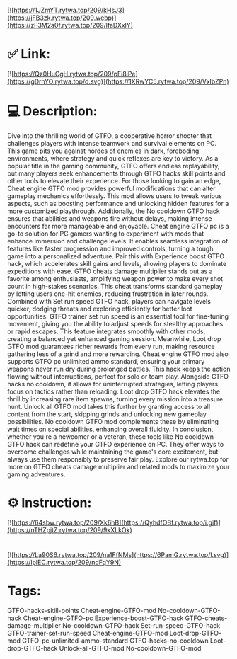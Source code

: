 [![https://1JZmYT.rytwa.top/209/kHsJ3](https://jFB3zk.rytwa.top/209.webp)](https://zF3M2a0f.rytwa.top/209/lfaDXxlY)
# ✅ Link:
[![https://Qz0HuCgH.rytwa.top/209/pFi8iPe](https://gDrhYO.rytwa.top/d.svg)](https://1XRwYC5.rytwa.top/209/VxlbZPn)
# 💻 Description:
Dive into the thrilling world of GTFO, a cooperative horror shooter that challenges players with intense teamwork and survival elements on PC. This game pits you against hordes of enemies in dark, foreboding environments, where strategy and quick reflexes are key to victory. As a popular title in the gaming community, GTFO offers endless replayability, but many players seek enhancements through GTFO hacks skill points and other tools to elevate their experience.
For those looking to gain an edge, Cheat engine GTFO mod provides powerful modifications that can alter gameplay mechanics effortlessly. This mod allows users to tweak various aspects, such as boosting performance and unlocking hidden features for a more customized playthrough. Additionally, the No cooldown GTFO hack ensures that abilities and weapons fire without delays, making intense encounters far more manageable and enjoyable.
Cheat engine GTFO pc is a go-to solution for PC gamers wanting to experiment with mods that enhance immersion and challenge levels. It enables seamless integration of features like faster progression and improved controls, turning a tough game into a personalized adventure. Pair this with Experience boost GTFO hack, which accelerates skill gains and levels, allowing players to dominate expeditions with ease.
GTFO cheats damage multiplier stands out as a favorite among enthusiasts, amplifying weapon power to make every shot count in high-stakes scenarios. This cheat transforms standard gameplay by letting users one-hit enemies, reducing frustration in later rounds. Combined with Set run speed GTFO hack, players can navigate levels quicker, dodging threats and exploring efficiently for better loot opportunities.
GTFO trainer set run speed is an essential tool for fine-tuning movement, giving you the ability to adjust speeds for stealthy approaches or rapid escapes. This feature integrates smoothly with other mods, creating a balanced yet enhanced gaming session. Meanwhile, Loot drop GTFO mod guarantees richer rewards from every run, making resource gathering less of a grind and more rewarding.
Cheat engine GTFO mod also supports GTFO pc unlimited ammo standard, ensuring your primary weapons never run dry during prolonged battles. This hack keeps the action flowing without interruptions, perfect for solo or team play. Alongside GTFO hacks no cooldown, it allows for uninterrupted strategies, letting players focus on tactics rather than reloading.
Loot drop GTFO hack elevates the thrill by increasing rare item spawns, turning every mission into a treasure hunt. Unlock all GTFO mod takes this further by granting access to all content from the start, skipping grinds and unlocking new gameplay possibilities. No cooldown GTFO mod complements these by eliminating wait times on special abilities, enhancing overall fluidity.
In conclusion, whether you're a newcomer or a veteran, these tools like No cooldown GTFO hack can redefine your GTFO experience on PC. They offer ways to overcome challenges while maintaining the game's core excitement, but always use them responsibly to preserve fair play. Explore our rytwa.top for more on GTFO cheats damage multiplier and related mods to maximize your gaming adventures.

# ⚙️ Instruction:
[![https://64sbw.rytwa.top/209/Xk6hB](https://QyhdfOBf.rytwa.top/i.gif)](https://nTHZpjtZ.rytwa.top/209/9kXLkOk)
#
[![https://La90S6.rytwa.top/209/na1FfNMs](https://6PamG.rytwa.top/l.svg)](https://lplEC.rytwa.top/209/ndFqY9N)
# Tags:
GTFO-hacks-skill-points Cheat-engine-GTFO-mod No-cooldown-GTFO-hack Cheat-engine-GTFO-pc Experience-boost-GTFO-hack GTFO-cheats-damage-multiplier No-cooldown-GTFO-hack Set-run-speed-GTFO-hack GTFO-trainer-set-run-speed Cheat-engine-GTFO-mod Loot-drop-GTFO-mod GTFO-pc-unlimited-ammo-standard GTFO-hacks-no-cooldown Loot-drop-GTFO-hack Unlock-all-GTFO-mod No-cooldown-GTFO-mod





